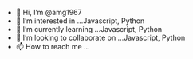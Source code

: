 - 👋 Hi, I’m @amg1967
- 👀 I’m interested in ...Javascript, Python
- 🌱 I’m currently learning ...Javascript, Python
- 💞️ I’m looking to collaborate on ...Javascript, Python
- 📫 How to reach me ...

<!---
amg1967/amg1967 is a ✨ special ✨ repository because its `README.md` (this file) appears on your GitHub profile.
You can click the Preview link to take a look at your changes.
--->
